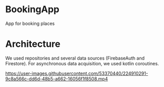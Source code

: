 # BookingApp
App for booking places

# Architecture
We used repositories and several data sources (FirebaseAuth and Firestore). For asynchronous data acquisition, we used kotlin coroutines.


https://user-images.githubusercontent.com/53370440/224910291-9c8a566c-dd6d-48b5-a662-16056f1f8508.mp4

